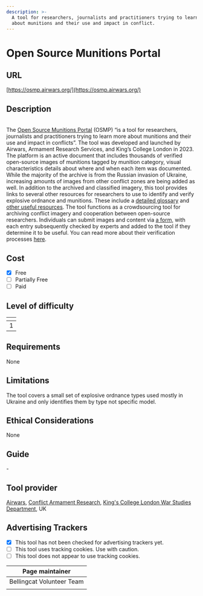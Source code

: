 ```yaml
---
description: >-
  A tool for researchers, journalists and practitioners trying to learn more
  about munitions and their use and impact in conflict.
---
```


# Open Source Munitions Portal

## URL

[https://osmp.airwars.org/](https://osmp.airwars.org/)

## Description

\
The [Open Source Munitions Portal](https://osmp.airwars.org/) (OSMP) “is a tool for researchers, journalists and practitioners trying to learn more about munitions and their use and impact in conflicts”. The tool was developed and launched by Airwars, Armament Research Services, and King’s College London in 2023. The platform is an active document that includes  thousands of verified open-source images of munitions tagged by munition category, visual characteristics details about where and when each item was documented. While the majority of the archive is from the Russian invasion of Ukraine, increasing amounts of images from other conflict zones are being added as well. In addition to the archived and classified imagery, this tool provides links to several other resources for researchers to use to identify and verify explosive ordnance and munitions. These include a [detailed glossary](https://osmp.ngo/resources/glossary/) and [other useful resources](https://osmp.ngo/resources/). The tool functions as a crowdsourcing tool for archiving conflict imagery and cooperation between open-source researchers. Individuals can submit images and content via [a form,](https://docs.google.com/forms/d/e/1FAIpQLSc27fdYPQEvV6lKHwEpddw4nZdU1YD0GOIvXRBKimIh35g0RA/viewform?usp=send_form) with each entry subsequently checked by experts and added to the tool if they determine it to be useful. You can read more about their verification processes [here](https://osmp.ngo/about/).&#x20;

## Cost

* [x] Free
* [ ] Partially Free
* [ ] Paid

## Level of difficulty

<table><thead><tr><th data-type="rating" data-max="5"></th></tr></thead><tbody><tr><td>1</td></tr></tbody></table>

## Requirements

None

## Limitations

The tool covers a small set of explosive ordnance types used mostly in Ukraine and only identifies them by type not specific model.&#x20;

## Ethical Considerations

None

## Guide

\-

## Tool provider

[Airwars](https://airwars.org/), [Conflict Armament Research](https://www.conflictarm.com/), [King's College London War Studies Department](https://www.kcl.ac.uk/warstudies), UK

## Advertising Trackers

* [x] This tool has not been checked for advertising trackers yet.
* [ ] This tool uses tracking cookies. Use with caution.
* [ ] This tool does not appear to use tracking cookies.

| Page maintainer           |
| ------------------------- |
| Bellingcat Volunteer Team |
|                           |

